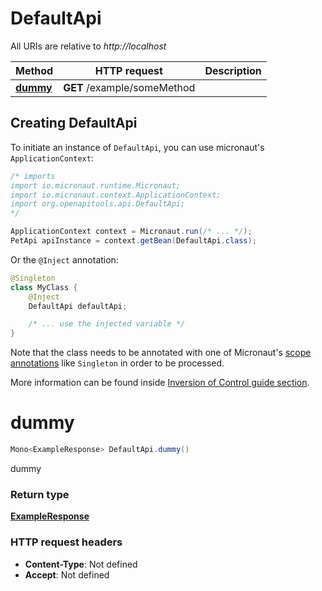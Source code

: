 # DefaultApi

All URIs are relative to *http://localhost*

| Method | HTTP request | Description |
|------------- | ------------- | -------------|
| [**dummy**](DefaultApi.md#dummy) | **GET** /example/someMethod |  |


## Creating DefaultApi

To initiate an instance of `DefaultApi`, you can use micronaut's `ApplicationContext`:
```java
/* imports
import io.micronaut.runtime.Micronaut;
import io.micronaut.context.ApplicationContext;
import org.openapitools.api.DefaultApi;
*/

ApplicationContext context = Micronaut.run(/* ... */);
PetApi apiInstance = context.getBean(DefaultApi.class);
```

Or the `@Inject` annotation:
```java
@Singleton
class MyClass {
    @Inject
    DefaultApi defaultApi;

    /* ... use the injected variable */
}
```
Note that the class needs to be annotated with one of Micronaut's [scope annotations](https://docs.micronaut.io/latest/guide/#scopes) like `Singleton` in order to be processed.

More information can be found inside [Inversion of Control guide section](https://docs.micronaut.io/latest/guide/#ioc).

<a id="dummy"></a>
# **dummy**
```java
Mono<ExampleResponse> DefaultApi.dummy()
```



dummy



### Return type
[**ExampleResponse**](ExampleResponse.md)



### HTTP request headers
 - **Content-Type**: Not defined
 - **Accept**: Not defined

